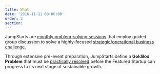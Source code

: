 ```yaml
---
title: What
date: '2016-11-11 00:00:00'
order: 3
section:
---
```

JumpStarts are <u>monthly problem-solving sessions</u> that employ guided group discussion to solve a highly-focused <u>strategic/operational business challenge.</u>    

Through extensive pre-event preparation, JumpStarts define a **Goldilox Problem** that must be <u>practically resolved</u> before the Featured Startup can progress to its next stage of sustainable growth.
